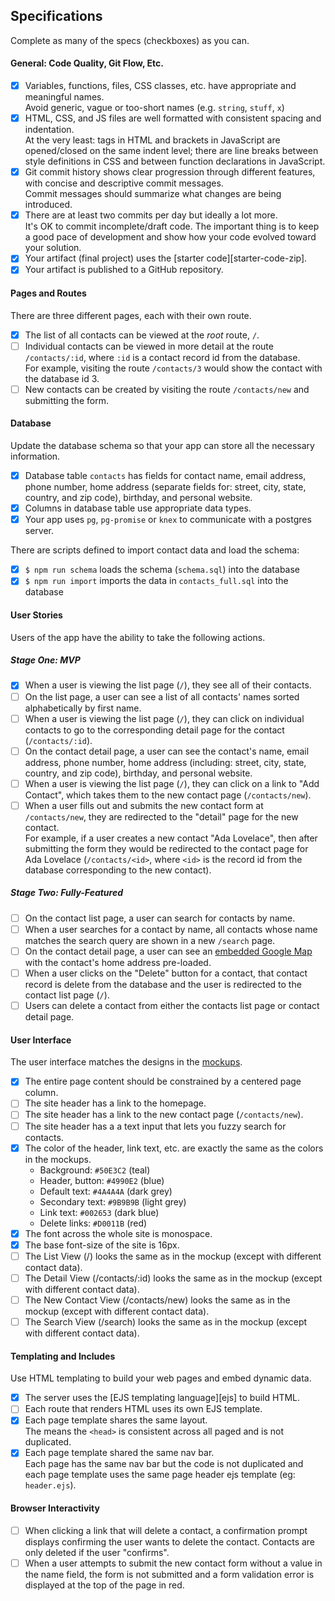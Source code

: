 ## Specifications

Complete as many of the specs (checkboxes) as you can.

#### General: Code Quality, Git Flow, Etc.

- [x] Variables, functions, files, CSS classes, etc. have appropriate and meaningful names.
    <br>Avoid generic, vague or too-short names (e.g. `string`, `stuff`, `x`)
- [x] HTML, CSS, and JS files are well formatted with consistent spacing and indentation.
    <br>At the very least: tags in HTML and brackets in JavaScript are opened/closed on the same indent level; there are line breaks between style definitions in CSS and between function declarations in JavaScript.
- [x] Git commit history shows clear progression through different features, with concise and descriptive commit messages.
    <br>Commit messages should summarize what changes are being introduced.
- [x] There are at least two commits per day but ideally a lot more.
    <br>It's OK to commit incomplete/draft code. The important thing is to keep a good pace of development and show how your code evolved toward your solution.
- [x] Your artifact (final project) uses the [starter code][starter-code-zip].
- [x] Your artifact is published to a GitHub repository.

#### Pages and Routes

There are three different pages, each with their own route.

- [x] The list of all contacts can be viewed at the _root_ route, `/`.
- [ ] Individual contacts can be viewed in more detail at the route `/contacts/:id`, where `:id` is a contact record id from the database.
    <br>For example, visiting the route `/contacts/3` would show the contact with the database id 3.
- [ ] New contacts can be created by visiting the route `/contacts/new` and submitting the form.

#### Database

Update the database schema so that your app can store all the necessary information.

- [x] Database table `contacts` has fields for contact name, email address, phone number, home address (separate fields for: street, city, state, country, and zip code), birthday, and personal website.
- [x] Columns in database table use appropriate data types.
- [x] Your app uses `pg`, `pg-promise` or `knex` to communicate with a postgres server.

There are scripts defined to import contact data and load the schema:
- [x] `$ npm run schema` loads the schema (`schema.sql`) into the database
- [x] `$ npm run import` imports the data in `contacts_full.sql` into the database

#### User Stories

Users of the app have the ability to take the following actions.

##### Stage One: MVP

- [x] When a user is viewing the list page (`/`), they see all of their contacts.
- [ ] On the list page, a user can see a list of all contacts' names sorted alphabetically by first name.
- [ ] When a user is viewing the list page (`/`), they can click on individual contacts to go to the corresponding detail page for the contact (`/contacts/:id`).
- [ ] On the contact detail page, a user can see the contact's name, email address, phone number, home address (including: street, city, state, country, and zip code), birthday, and personal website.
- [ ] When a user is viewing the list page (`/`), they can click on a link to "Add Contact", which takes them to the new contact page (`/contacts/new`).
- [ ] When a user fills out and submits the new contact form at `/contacts/new`, they are redirected to the "detail" page for the new contact.
    <br>For example, if a user creates a new contact "Ada Lovelace", then after submitting the form they would be redirected to the contact page for Ada Lovelace (`/contacts/<id>`, where `<id>` is the record id from the database corresponding to the new contact).

##### Stage Two: Fully-Featured

- [ ] On the contact list page, a user can search for contacts by name.
- [ ] When a user searches for a contact by name, all contacts whose name matches the search query are shown in a new `/search` page.
- [ ] On the contact detail page, a user can see an [embedded Google Map](https://developers.google.com/maps/documentation/embed/) with the contact's home address pre-loaded.
- [ ] When a user clicks on the "Delete" button for a contact, that contact record is delete from the database and the user is redirected to the contact list page (`/`).
- [ ] Users can delete a contact from either the contacts list page or contact detail page.

#### User Interface

The user interface matches the designs in the [mockups](#mockups).

- [x] The entire page content should be constrained by a centered page column.
- [ ] The site header has a link to the homepage.
- [ ] The site header has a link to the new contact page (`/contacts/new`).
- [ ] The site header has a a text input that lets you fuzzy search for contacts.
- [x] The color of the header, link text, etc. are exactly the same as the colors in the mockups.
  - Background: `#50E3C2` (teal)
  - Header, button: `#4990E2` (blue)
  - Default text: `#4A4A4A` (dark grey)
  - Secondary text: `#9B9B9B` (light grey)
  - Link text: `#002653` (dark blue)
  - Delete links: `#D0011B` (red)
- [x] The font across the whole site is monospace.
- [x] The base font-size of the site is 16px.
- [ ] The List View (/) looks the same as in the mockup (except with different contact data).
- [ ] The Detail View (/contacts/:id) looks the same as in the mockup (except with different contact data).
- [ ] The New Contact View (/contacts/new) looks the same as in the mockup (except with different contact data).
- [ ] The Search View (/search) looks the same as in the mockup (except with different contact data).

#### Templating and Includes

Use HTML templating to build your web pages and embed dynamic data.

- [x] The server uses the [EJS templating language][ejs] to build HTML.
- [ ] Each route that renders HTML uses its own EJS template.
- [x] Each page template shares the same layout.
  <br/>The means the `<head>` is consistent across all paged and is not duplicated.
- [x] Each page template shared the same nav bar.
  <br/>Each page has the same nav bar but the code is not duplicated and each page template uses the same page header ejs template (eg: `header.ejs`).

#### Browser Interactivity

- [ ] When clicking a link that will delete a contact, a confirmation prompt displays confirming the user wants to delete the contact. Contacts are only deleted if the user "confirms".
- [ ] When a user attempts to submit the new contact form without a value in the name field, the form is not submitted and a form validation error is displayed at the top of the page in red.
